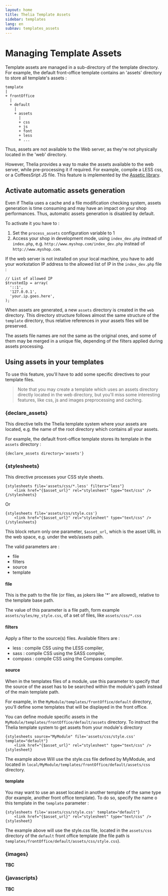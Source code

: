 ```yaml
---
layout: home
title: Thelia Template Assets
sidebar: templates
lang: en
subnav: templates_assets
---
```


# Managing Template Assets

Template assets are managed in a sub-directory of the template directory. For example, the default front-office template contains an 'assets' directory to store all template's assets :

    template
    |
    + frontOffice
      |
      + default
        |
        + assets
          |
          + css
          + js
          + font
          + less
          + ...

Thus, assets are not available to the Web server, as they're not physically located in the 'web' directory.

However, Thelia provides a way to make the assets available to the web server, while pre-processing it if required. For example, compile a LESS css, or a CoffeesSript JS file. This feature is implemented by the [Assetic library](https://github.com/kriswallsmith/assetic).

## Activate automatic assets generation

Even if Thelia uses a cache and a file modification checking system, assets generation is time consuming and may have an impact on your shop performances. Thus, automatic assets generation is disabled by default.

To activate it you have to :

1. Set the `process_assets` configuration variable to 1
2. Access your shop in development mode, using `index_dev.php` instead of `index.php`, e.g. `http://www.myshop.com/index_dev.php` instead of `http://www.myshop.com`.

If the web server is not installed on your local machine, you have to add your workstation IP address to the allowed list of IP in the `index_dev.php` file :

    // List of allowed IP
    $trustedIp = array(
      '::1',
      '127.0.0.1',
      'your.ip.goes.here',
    );


When assets are generated, a new `assets` directory is created in the `web` directory. This directory structure follows almost the same structure of the `template` directory, thus relative references in your assets files will be preserved.

The assets file names are not the same as the original ones, and some of them may be merged in a unique file, depending of the filters applied during assets processing.

## Using assets in your templates ##

To use this feature, you'll have to add some specific directives to your template files.

> Note that you may create a template which uses an assets directory directly located in the web directory, but you'll miss some interesting features, like css, js and images preprocessing and caching.
 

### {declare_assets} ###

This directive tells the Thelia template system where your assets are located, e.g. the name of the root directory which contains all your assets.

For example, the default front-office template stores its template in the `assets` directory :

    {declare_assets directory='assets'}


### {stylesheets} ###

This directive processes your CSS style sheets.

    {stylesheets file='assets/css/*.less' filters="less"}
        <link href="{$asset_url}" rel="stylesheet" type="text/css" />
    {/stylesheets}

Or

    {stylesheets file='assets/css/style.css'}
        <link href="{$asset_url}" rel="stylesheet" type="text/css" />
    {/stylesheets}

This block return only one parameter, `$asset_url`, which is the asset URL in the web space, e.g. under the web/assets path.

The valid parameters are :
- file
- filters
- source
- template

#### file ####

This is the path to the file (or files, as jokers like '*' are allowed), relative to the template base path.

The value of this parameter is a file path, form example `assets/syles/my_style.css`, of a set of files, like `assets/css/*.css`

#### filters ####

Apply a filter to the source(s) files. Available filters are :

- less : compile CSS using the LESS compiler,
- sass : compile CSS using the SASS compiler,
- compass : compile CSS using the Compass compiler.

#### source ####

When in the templates files of a module, use this parameter to specify that the source of the asset has to be searched within the module's path instead of the main template path.

For example, in the `MyModule/templates/frontOffice/default` directory, you'll define some templates that will be displayed in the front office.

You can define module specific assets in the `MyModule/templates/frontOffice/default/assets` directory. To instruct the Thelia template system to get assets from your module's directory


    {stylesheets source="MyModule" file='assets/css/style.css' template="default"}
        <link href="{$asset_url}" rel="stylesheet" type="text/css" />
    {stylesheet}

The example above Will use the style.css file defined by MyModule, and located in `local/MyModule/templates/frontOffice/default/assets/css` directory.

#### template ####

You may want to use an asset located in another template of the same type (for example, another front office template). To do so, specify the name o this template in the `template` parameter :

    {stylesheets file='assets/css/style.css' template="default"}
        <link href="{$asset_url}" rel="stylesheet" type="text/css" />
    {stylesheet}

The example above will use the style.css file, located in the `assets/css` directory of the `default` front office template (the file path is `templates/frontOffice/default/assets/css/style.css`).


### {images} ###

**TBC**

### {javascripts} ###

**TBC**